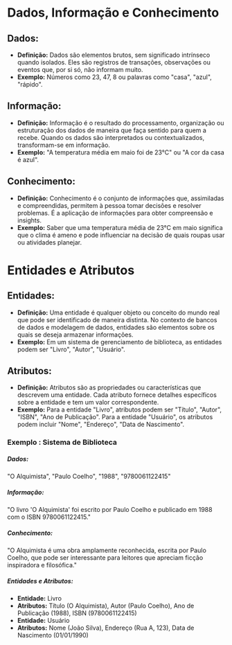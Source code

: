# Dados, Informação e Conhecimento

## Dados:

- **Definição:** Dados são elementos brutos, sem significado intrínseco quando isolados. Eles são registros de transações, observações ou eventos que, por si só, não informam muito.<br>
- **Exemplo:** Números como 23, 47, 8 ou palavras como "casa", "azul", "rápido".<br>

## Informação:

- **Definição:** Informação é o resultado do processamento, organização ou estruturação dos dados de maneira que faça sentido para quem a recebe. Quando os dados são interpretados ou contextualizados, transformam-se em informação.<br>
- **Exemplo:** "A temperatura média em maio foi de 23°C" ou "A cor da casa é azul".<br>

## Conhecimento:

- **Definição:** Conhecimento é o conjunto de informações que, assimiladas e compreendidas, permitem à pessoa tomar decisões e resolver problemas. É a aplicação de informações para obter compreensão e insights.<br>
- **Exemplo:** Saber que uma temperatura média de 23°C em maio significa que o clima é ameno e pode influenciar na decisão de quais roupas usar ou atividades planejar.<br>

# Entidades e Atributos

## Entidades:

- **Definição:** Uma entidade é qualquer objeto ou conceito do mundo real que pode ser identificado de maneira distinta. No contexto de bancos de dados e modelagem de dados, entidades são elementos sobre os quais se deseja armazenar informações.<br>
- **Exemplo:** Em um sistema de gerenciamento de biblioteca, as entidades podem ser "Livro", "Autor", "Usuário".<br>

## Atributos:

- **Definição:**  Atributos são as propriedades ou características que descrevem uma entidade. Cada atributo fornece detalhes específicos sobre a entidade e tem um valor correspondente.<br>
- **Exemplo:** Para a entidade "Livro", atributos podem ser "Título", "Autor", "ISBN", "Ano de Publicação". Para a entidade "Usuário", os atributos podem incluir "Nome", "Endereço", "Data de Nascimento". <br>

### Exemplo : Sistema de Biblioteca
##### Dados:<br>

"O Alquimista", "Paulo Coelho", "1988", "9780061122415"<br>

##### Informação:<br>

"O livro 'O Alquimista' foi escrito por Paulo Coelho e publicado em 1988 com o ISBN 9780061122415."<br>

##### Conhecimento:<br>

"O Alquimista é uma obra amplamente reconhecida, escrita por Paulo Coelho, que pode ser interessante para leitores que apreciam ficção inspiradora e filosófica."<br>

##### Entidades e Atributos:

- **Entidade:** Livro<br>
- **Atributos:** Título (O Alquimista), Autor (Paulo Coelho), Ano de Publicação (1988), ISBN (9780061122415)<br>
- **Entidade:** Usuário<br>
- **Atributos:**  Nome (João Silva), Endereço (Rua A, 123), Data de Nascimento (01/01/1990)<br>
